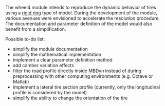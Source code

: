 The wheel4 module intends to reproduce the dynamic behavior of tires using a [rigid ring](https://www.researchgate.net/publication/283666958_An_Implicit_Rigid_Ring_Tire_Model_for_Multibody_Simulation_with_Energy_Dissipation) type of model. During the development of the module, various avenues were envisioned to accelerate the resolution procedure. The documentation and parameter definition of the model would also benefit from a simplification.

Possible to-do list:

- simplify the module documentation
- simplify the mathematical implementation
- implement a clear parameter definition method
- add camber variation effects
- filter the road profile directly inside MBDyn instead of during preprocessing with other computing environments (e.g. Octave or Matlab)
- implement a lateral tire section profile (currently, only the longitudinal profile is considered by the model)
- simplify the ability to change the orientation of the tire

